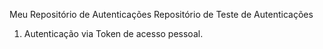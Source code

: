 Meu Repositório de Autenticações
Repositório de Teste de Autenticações

1. Autenticação via Token de acesso pessoal.
